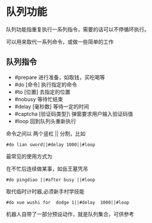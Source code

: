 # 队列功能

队列功能指重复执行一系列指令，需要的话可以不停循环执行。

可以用来取代一系列命令，或做一些简单的工作

## 队列指令

* #prepare 进行准备，如取钱，买吃喝等
* #do \[命令\] 执行指定的命令
* #to \[位置\] 去指定的位置
* #nobusy 等待忙结束
* #delay \[毫秒数\] 等待一定的时间
* #captcha \[验证码类型]\ 弹窗要求用户输入验证码值
* #loop 回到队列头重新执行

命令之间以 两个竖杠 || 分割，比如
```
#do lian sword||#delay 1000||#loop
```

最常见的使用方式为

在不忙后连续做某事，如岳王墓凭吊

```
#do pingdiao ||#after busy ||#loop
```

取代临时计时器,必须新手村学技能

```
#do xue wushi for  dodge 1||#delay  1000||#loop
```

机器人自带了一部分预设动作，就是队列集合，可供参考